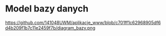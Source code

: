 # Model bazy danych
https://github.com/141048UWM/aplikacje_www/blob/c701ff1c62968905df6d4b209f1b7c11e2459f7b/diagram_bazy.png
